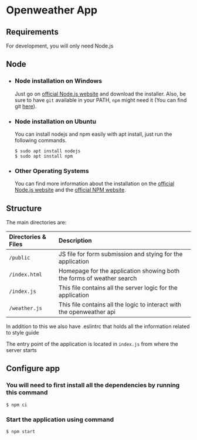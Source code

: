 # Openweather App

## Requirements

For development, you will only need Node.js

## Node

- ### Node installation on Windows

  Just go on [official Node.js website](https://nodejs.org/) and download the installer.
  Also, be sure to have `git` available in your PATH, `npm` might need it (You can find git [here](https://git-scm.com/)).

- ### Node installation on Ubuntu

  You can install nodejs and npm easily with apt install, just run the following commands.

      $ sudo apt install nodejs
      $ sudo apt install npm

- ### Other Operating Systems
  You can find more information about the installation on the [official Node.js website](https://nodejs.org/) and the [official NPM website](https://npmjs.org/).

## Structure

The main directories are:

| Directories & Files    | Description                                                                                                                      |
| :--------------------- | :------------------------------------------------------------------------------------------------------------------------------- |
| `/public`              | JS file for form submission and stying for the application                                                                       |
| `/index.html`          | Homepage for the application showing both the forms of weather search                                                            |
| `/index.js`            | This file contains all the server logic for the application                                                                      |
| `/weather.js`          | This file contains all the logic to interact with the openweather api                                                            |

In addition to this we also have .eslintrc that holds all the information related to style guide

The entry point of the application is located in `index.js` from where the server starts

## Configure app

### You will need to first install all the dependencies by running this command

    $ npm ci

### Start the application using command

    $ npm start
